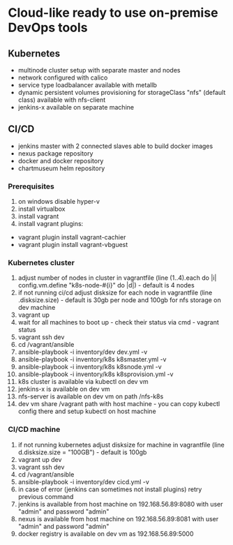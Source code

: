 # Cloud-like ready to use on-premise DevOps tools

## Kubernetes
- multinode cluster setup with separate master and nodes
- network configured with calico
- service type loadbalancer available with metallb
- dynamic persistent volumes provisioning for storageClass "nfs" (default class) available with nfs-client
- jenkins-x available on separate machine

## CI/CD
- jenkins master with 2 connected slaves able to build docker images
- nexus package repository
- docker and docker repository
- chartmuseum helm repository

### Prerequisites
1) on windows disable hyper-v
2) install virtualbox
3) install vagrant
4) install vagrant plugins:
  - vagrant plugin install vagrant-cachier
  - vagrant plugin install vagrant-vbguest

### Kubernetes cluster
1) adjust number of nodes in cluster in vagrantfile (line (1..4).each do |i| config.vm.define "k8s-node-#{i}" do |d|) - default is 4 nodes
2) if not running ci/cd adjust disksize for each node in vagrantfile (line .disksize.size) - default is 30gb per node and 100gb for nfs storage on dev machine
3) vagrant up
4) wait for all machines to boot up - check their status via cmd - vagrant status
5) vagrant ssh dev
6) cd /vagrant/ansible
7) ansible-playbook -i inventory/dev dev.yml -v
8) ansible-playbook -i inventory/k8s k8smaster.yml -v
9) ansible-playbook -i inventory/k8s k8snode.yml -v
10) ansible-playbook -i inventory/k8s k8sprovision.yml -v
11) k8s cluster is available via kubectl on dev vm
12) jenkins-x is available on dev vm
13) nfs-server is available on dev vm on path /nfs-k8s
12) dev vm share /vagrant path with host machine - you can copy kubectl config there and setup kubectl on host machine

### CI/CD machine
1) if not running kubernetes adjust disksize for machine in vagrantfile (line d.disksize.size = "100GB") - default is 100gb
2) vagrant up dev
3) vagrant ssh dev
4) cd /vagrant/ansible
5) ansible-playbook -i inventory/dev cicd.yml -v
6) in case of error (jenkins can sometimes not install plugins) retry previous command
7) jenkins is available from host machine on 192.168.56.89:8080 with user "admin" and password "admin"
8) nexus is available from host machine on 192.168.56.89:8081 with user "admin" and password "admin"
9) docker registry is available on dev vm as 192.168.56.89:5000
